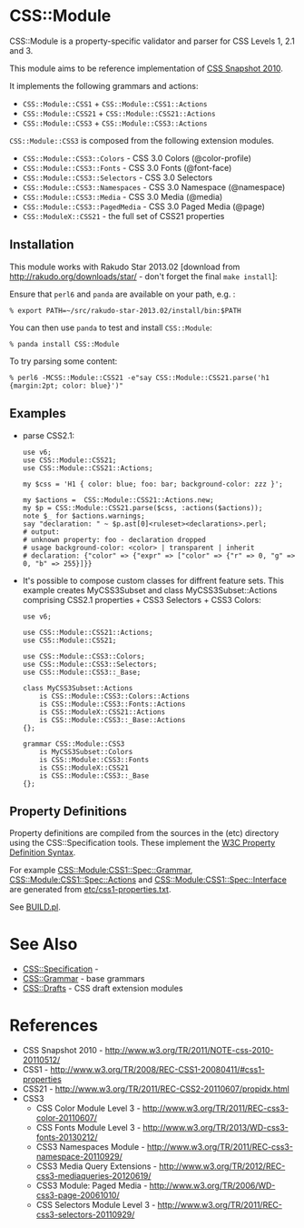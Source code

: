CSS::Module
=============

CSS::Module is a property-specific validator and parser for CSS Levels 1, 2.1 and  3.

This module aims to be reference implementation of [CSS Snapshot 2010](http://www.w3.org/TR/2011/NOTE-css-2010-20110512/).

It implements the following grammars and actions:

- `CSS::Module::CSS1` + `CSS::Module::CSS1::Actions`
- `CSS::Module::CSS21` + `CSS::Module::CSS21::Actions`
- `CSS::Module::CSS3` + `CSS::Module::CSS3::Actions`

`CSS::Module::CSS3` is composed from the following extension modules.

- `CSS::Module::CSS3::Colors`     - CSS 3.0 Colors (@color-profile)
- `CSS::Module::CSS3::Fonts`      - CSS 3.0 Fonts (@font-face)
- `CSS::Module::CSS3::Selectors`  - CSS 3.0 Selectors
- `CSS::Module::CSS3::Namespaces` - CSS 3.0 Namespace (@namespace)
- `CSS::Module::CSS3::Media`      - CSS 3.0 Media (@media)
- `CSS::Module::CSS3::PagedMedia` - CSS 3.0 Paged Media (@page)
- `CSS::ModuleX::CSS21`           - the full set of CSS21 properties

Installation
------------
This module works with Rakudo Star 2013.02 [download from http://rakudo.org/downloads/star/ - don't forget the final `make install`]:

Ensure that `perl6` and `panda` are available on your path, e.g. :

    % export PATH=~/src/rakudo-star-2013.02/install/bin:$PATH

You can then use `panda` to test and install `CSS::Module`:

    % panda install CSS::Module

To try parsing some content:

    % perl6 -MCSS::Module::CSS21 -e"say CSS::Module::CSS21.parse('h1 {margin:2pt; color: blue}')"

Examples
--------

- parse CSS2.1:

    ```
    use v6;
    use CSS::Module::CSS21;
    use CSS::Module::CSS21::Actions;

    my $css = 'H1 { color: blue; foo: bar; background-color: zzz }';

    my $actions =  CSS::Module::CSS21::Actions.new;
    my $p = CSS::Module::CSS21.parse($css, :actions($actions));
    note $_ for $actions.warnings;
    say "declaration: " ~ $p.ast[0]<ruleset><declarations>.perl;
    # output:
    # unknown property: foo - declaration dropped
    # usage background-color: <color> | transparent | inherit
    # declaration: {"color" => {"expr" => ["color" => {"r" => 0, "g" => 0, "b" => 255}]}}
    ```

- It's possible to compose custom classes for diffrent feature sets. This example creates MyCSS3Subset and class MyCSS3Subset::Actions comprising CSS2.1 properties + CSS3 Selectors + CSS3 Colors:

    ```
    use v6;

    use CSS::Module::CSS21::Actions;
    use CSS::Module::CSS21;

    use CSS::Module::CSS3::Colors;
    use CSS::Module::CSS3::Selectors;
    use CSS::Module::CSS3::_Base;

    class MyCSS3Subset::Actions
        is CSS::Module::CSS3::Colors::Actions
        is CSS::Module::CSS3::Fonts::Actions
        is CSS::ModuleX::CSS21::Actions
        is CSS::Module::CSS3::_Base::Actions
    {};

    grammar CSS::Module::CSS3
        is MyCSS3Subset::Colors
        is CSS::Module::CSS3::Fonts
        is CSS::ModuleX::CSS21
        is CSS::Module::CSS3::_Base
    {};
    ```

Property Definitions
--------------------
Property definitions are compiled from the sources in the (etc) directory using the CSS::Specification tools. These implement the [W3C Property Definition Syntax](https://developer.mozilla.org/en-US/docs/Web/CSS/Value_definition_syntax).

For example [CSS::Module:CSS1::Spec::Grammar](lib/CSS/Module/CSS1/Spec/Grammar.pm), [CSS::Module:CSS1::Spec::Actions](lib/CSS/Module/CSS1/Spec/Actions.pm) and [CSS::Module:CSS1::Spec::Interface](lib/CSS/Module/CSS1/Spec/Interface.pm) are generated from [etc/css1-properties.txt](etc/css1-properties.txt).

See [BUILD.pl](BUILD.pl).

See Also
========
- [CSS::Specification](https://github.com/p6-css/perl6-CSS-Specification) - 
- [CSS::Grammar](https://github.com/p6-css/perl6-CSS-Grammar) - base grammars
- [CSS::Drafts](https://github.com/p6-css/perl6-CSS-Drafts) - CSS draft extension modules

References
==========
- CSS Snapshot 2010 - http://www.w3.org/TR/2011/NOTE-css-2010-20110512/
- CSS1 - http://www.w3.org/TR/2008/REC-CSS1-20080411/#css1-properties
- CSS21 - http://www.w3.org/TR/2011/REC-CSS2-20110607/propidx.html
- CSS3
  - CSS Color Module Level 3 - http://www.w3.org/TR/2011/REC-css3-color-20110607/
  - CSS Fonts Module Level 3 - http://www.w3.org/TR/2013/WD-css3-fonts-20130212/
  - CSS3 Namespaces Module - http://www.w3.org/TR/2011/REC-css3-namespace-20110929/
  - CSS3 Media Query Extensions - http://www.w3.org/TR/2012/REC-css3-mediaqueries-20120619/
  - CSS3 Module: Paged Media - http://www.w3.org/TR/2006/WD-css3-page-20061010/
  - CSS Selectors Module Level 3 - http://www.w3.org/TR/2011/REC-css3-selectors-20110929/


